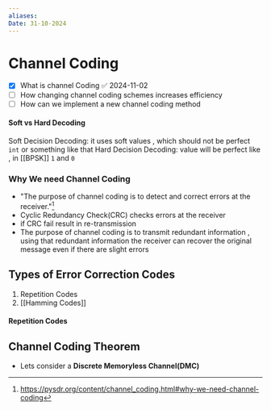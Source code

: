 ```yaml
---
aliases:
Date: 31-10-2024
---
```


# Channel Coding

- [x] What is channel Coding ✅ 2024-11-02
- [ ] How changing channel coding schemes increases efficiency
- [ ] How can we implement a new channel coding method

#### Soft vs Hard Decoding

Soft Decision Decoding: it uses soft values , which should not be perfect `int` or something like that
Hard Decision Decoding: value will be perfect like , in [[BPSK]] `1` and `0`

### Why We need Channel Coding

- "The purpose of channel coding is to detect and correct errors at the receiver."[^1]
- Cyclic Redundancy Check(CRC) checks errors at the receiver
- if CRC fail result in re-transmission
- The purpose of channel coding is to transmit redundant information , using that redundant information the receiver can recover the original message even if there are slight errors

## Types of Error Correction Codes

1. Repetition Codes
2. [[Hamming Codes]]

#### Repetition Codes

[^1]: https://pysdr.org/content/channel_coding.html#why-we-need-channel-coding

[^2]: **Constellation**:A signal constellation is the physical diagram used to describe all the possible symbols

## Channel Coding Theorem

- Lets consider a **Discrete Memoryless Channel(DMC)**
